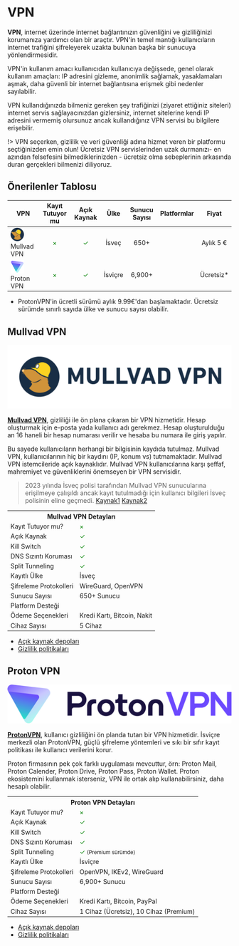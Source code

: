 # VPN

**VPN**, internet üzerinde internet bağlantınızın güvenliğini ve gizliliğinizi korumanıza yardımcı olan bir araçtır. VPN'in temel mantığı kullanıcıların internet trafiğini şifreleyerek uzakta bulunan başka bir sunucuya yönlendirmesidir.

VPN'in kullanım amacı kullanıcıdan kullanıcıya değişsede, genel olarak kullanım amaçları: IP adresini gizleme, anonimlik sağlamak, yasaklamaları aşmak, daha güvenli bir internet bağlantısına erişmek gibi nedenler sayılabilir.

VPN kullandığınızda bilmeniz gereken şey trafiğinizi (ziyaret ettiğiniz siteleri) internet servis sağlayacınızdan gizlersiniz, internet sitelerine kendi IP adresini vermemiş olursunuz ancak kullandığınız VPN servisi bu bilgilere erişebilir.

!> VPN seçerken, gizlilik ve veri güvenliği adına hizmet veren bir platformu seçtiğinizden emin olun! Ücretsiz VPN servislerinden uzak durmanızı- en azından felsefesini bilmediklerinizden - ücretsiz olma sebeplerinin arkasında duran gerçekleri bilmenizi diliyoruz.

## Önerilenler Tablosu

| VPN            | Kayıt Tutuyor mu | Açık Kaynak | Ülke        | Sunucu Sayısı | Platformlar                                        | Fiyat         |
|----------------|:---------------:|:-----------:|:-----------:|:-------------:|:--------------------------------------------------------:|:-------------:|
| <span style="display: inline-block; vertical-align: middle;"><img src="docs/images/mullvadvpn-icon.png" alt="Mullvad" style="width: 30px; height: 30px;"> </span> <span style="display: inline-block; vertical-align: middle;"> Mullvad VPN    | <span style="color: green;">×</span>           | <span style="color: green;">✓</span>       | İsveç       | 650+          | <i class="fa-brands fa-windows"></i> <i class="fa-brands fa-apple"></i> <i class="fa-brands fa-linux"></i> <i class="fa-brands fa-android"></i> <i class="fa-brands fa-app-store-ios"></i>                     | Aylık 5 €    |
| <span style="display: inline-block; vertical-align: middle;"><img src="docs/images/protonvpn-icon.png" alt="Proton" style="width: 30px; height: 30px;"> </span> <span style="display: inline-block; vertical-align: middle;"> Proton VPN     | <span style="color: green;">×</span>           | <span style="color: green;">✓</span>       | İsviçre     | 6,900+        | <i class="fa-brands fa-windows"></i> <i class="fa-brands fa-apple"></i> <i class="fa-brands fa-linux"></i> <i class="fa-brands fa-android"></i> <i class="fa-brands fa-app-store-ios"></i>                     | Ücretsiz*     |

* ProtonVPN'in ücretli sürümü aylık 9.99€'dan başlamaktadır. Ücretsiz sürümde sınırlı sayıda ülke ve sunucu sayısı olabilir.

## Mullvad VPN

![mullvad](images/mullvad.png)


[**Mullvad VPN**](https://mullvad.net/en), gizliliği ile ön plana çıkaran bir VPN hizmetidir. Hesap oluşturmak için e-posta yada kullanıcı adı gerekmez. Hesap oluşturulduğu an 16 haneli bir hesap numarası verilir ve hesaba bu numara ile giriş yapılır. 

Bu sayede kullanıcıların herhangi bir bilgisinin kaydıda tutulmaz. Mullvad VPN, kullanıcılarının hiç bir kaydını (IP, konum vs) tutmamaktadır. Mullvad VPN istemcileride açık kaynaklıdır. Mullvad VPN kullanıcılarına karşı şeffaf, mahremiyet ve güvenliklerini önemseyen bir VPN servisidir.

> 2023 yılında İsveç polisi tarafından Mullvad VPN sunucularına erişilmeye çalışıldı ancak kayıt tutulmadığı için kullanıcı bilgileri İsveç polisinin eline geçmedi. [Kaynak1](https://www.pcmag.com/news/mullvad-vpn-hit-with-search-warrant-in-attempted-police-raid) [Kaynak2](https://www.theverge.com/2023/4/21/23692580/mullvad-vpn-raid-sweden-police)

<table>
  <tr>
    <th colspan="2">Mullvad VPN Detayları</th>
  </tr>
  <tr>
    <td>Kayıt Tutuyor mu?</td>
    <td><span style="color: green;">×</span></td>
  <tr>
    <td>Açık Kaynak</td>
    <td><span style="color: green;">✓</span></td>
  </tr>
    <tr>
    <td>Kill Switch</td>
    <td><span style="color: green;">✓</span></td>
  </tr>
  <tr>
    <td>DNS Sızıntı Koruması</td>
    <td><span style="color: green;">✓</span></td>
  </tr>
  <tr>
    <td>Split Tunneling</td>
    <td><span style="color: green;">✓</span></td>
  </tr>
    </tr>
  <tr>
    <td>Kayıtlı Ülke</td>
    <td>İsveç</td>
  </tr>
  <tr>
    <td>Şifreleme Protokolleri</td>
    <td>WireGuard, OpenVPN</td>
  </tr>
  <tr>
    <td>Sunucu Sayısı</td>
    <td>650+ Sunucu</td>
  </tr>
  <tr>
    <td>Platform Desteği</td>
    <td><i class="fa-brands fa-windows"></i> <i class="fa-brands fa-apple"></i> <i class="fa-brands fa-linux"></i> <i class="fa-brands fa-android"></i> <i class="fa-brands fa-app-store-ios"></i> </td>
  </tr>
  <tr>
    <td>Ödeme Seçenekleri</td>
    <td>Kredi Kartı, Bitcoin, Nakit</td>
  </tr>
  <tr>
    <td>Cihaz Sayısı</td>
    <td>5 Cihaz</td>
  </tr>
</table>

* [Açık kaynak depoları](https://github.com/mullvad/mullvadvpn-app)
* [Gizlilik politikaları](https://mullvad.net/en/help/privacy-policy)


## Proton VPN

![proton](images/proton.png)

[**ProtonVPN**](https://protonvpn.com/), kullanıcı gizliliğini ön planda tutan bir VPN hizmetidir. İsviçre merkezli olan ProtonVPN, güçlü şifreleme yöntemleri ve sıkı bir sıfır kayıt politikası ile kullanıcı verilerini korur.

Proton firmasının pek çok farklı uygulaması mevcuttur, örn: Proton Mail, Proton Calender, Proton Drive, Proton Pass, Proton Wallet. Proton ekosistemini kullanmak isterseniz, VPN ile ortak alıp kullanabilirsiniz, daha hesaplı olabilir.

<table>
  <tr>
    <th colspan="2">Proton VPN Detayları</th>
  </tr>
  <tr>
    <td>Kayıt Tutuyor mu?</td>
    <td><span style="color: green;">×</span></td>
  </tr>
  <tr>
    <td>Açık Kaynak</td>
    <td><span style="color: green;">✓</span></td>
  </tr>
   <tr>
    <td>Kill Switch</td>
    <td><span style="color: green;">✓</span></td>
  </tr>
  <tr>
    <td>DNS Sızıntı Koruması</td>
    <td><span style="color: green;">✓</span></td>
  </tr>
  <tr>
    <td>Split Tunneling</td>
    <td><span style="color: green;">✓</span> <small>(Premium sürümde)<small></td>
  </tr>
    <tr>
    <td>Kayıtlı Ülke</td>
    <td>İsviçre</td>
  </tr>
  <tr>
    <td>Şifreleme Protokolleri</td>
    <td>OpenVPN, IKEv2, WireGuard</td>
  </tr>
  <tr>
    <td>Sunucu Sayısı</td>
    <td>6,900+ Sunucu</td>
  </tr>
  <tr>
    <td>Platform Desteği</td>
    <td><i class="fa-brands fa-windows"></i> <i class="fa-brands fa-apple"></i> <i class="fa-brands fa-linux"></i> <i class="fa-brands fa-android"></i> <i class="fa-brands fa-app-store-ios"></i> </td>
  </tr>
  <tr>
    <td>Ödeme Seçenekleri</td>
    <td>Kredi Kartı, Bitcoin, PayPal</td>
  </tr>
  <tr>
    <td>Cihaz Sayısı</td>
    <td>1 Cihaz (Ücretsiz), 10 Cihaz (Premium)</td>
  </tr>
</table>

* [Açık kaynak depoları](https://github.com/ProtonVPN)
* [Gizlilik politikaları](https://protonvpn.com/privacy-policy)
